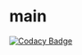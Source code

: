# main
[![Codacy Badge](https://api.codacy.com/project/badge/Grade/56d8bd8640684659aa1b55f8e96518cf)](https://app.codacy.com/app/mhq199657/main?utm_source=github.com&utm_medium=referral&utm_content=CS2103JAN2018-W14-B3/main&utm_campaign=badger)